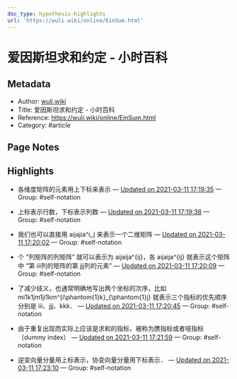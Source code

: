 ```yaml
---
doc_type: hypothesis-highlights
url: 'https://wuli.wiki/online/EinSum.html'
---
```


# 爱因斯坦求和约定 - 小时百科

## Metadata
- Author: [wuli.wiki]()
- Title: 爱因斯坦求和约定 - 小时百科
- Reference: https://wuli.wiki/online/EinSum.html
- Category: #article

## Page Notes
## Highlights
- 各维度矩阵的元素用上下标来表示 — [Updated on 2021-03-11 17:19:35](https://hyp.is/5XuJkoJKEeuYrgu78ueIvg/wuli.wiki/online/EinSum.html) — Group: #self-notation

- 上标表示行数，下标表示列数 — [Updated on 2021-03-11 17:19:38](https://hyp.is/542UWoJKEeua-XNACmqmCA/wuli.wiki/online/EinSum.html) — Group: #self-notation

- 我们也可以直接用 aijajia^i_j 来表示一个二维矩阵 — [Updated on 2021-03-11 17:20:02](https://hyp.is/9buwjoJKEeumNcscAA4OlQ/wuli.wiki/online/EinSum.html) — Group: #self-notation

- 个 “列矩阵的列矩阵” 就可以表示为 aijaija^{ij}，各 aijaija^{ij} 就表示这个矩阵中 “第 iii列的矩阵的第 jjj列的元素” — [Updated on 2021-03-11 17:20:09](https://hyp.is/-gS2BIJKEeu_iKdqerCNJw/wuli.wiki/online/EinSum.html) — Group: #self-notation

- 了减少歧义，也通常明确地写出两个坐标的次序，比如 mi1k1jm1ji1km^{i\phantom{1}k}_{\phantom{1}j} 就表示三个指标的优先顺序分别是 iii、jjj、kkk． — [Updated on 2021-03-11 17:20:45](https://hyp.is/DzAqVIJLEeuwus-ijCnD-g/wuli.wiki/online/EinSum.html) — Group: #self-notation

- 由于重复出现而实际上应该是求和的指标，被称为赝指标或者哑指标（dummy index） — [Updated on 2021-03-11 17:21:59](https://hyp.is/O0Y5ioJLEeug7bta0zi9Lg/wuli.wiki/online/EinSum.html) — Group: #self-notation

- 逆变向量分量用上标表示，协变向量分量用下标表示． — [Updated on 2021-03-11 17:23:10](https://hyp.is/ZdXt-IJLEeuO1Y_oOJWXxA/wuli.wiki/online/EinSum.html) — Group: #self-notation




